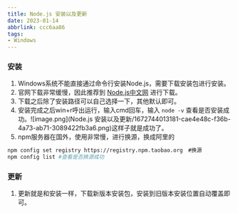 ```yaml
---
title: Node.js 安装以及更新
date: 2023-01-14
abbrlink: ccc6aa86
tags:
- Windows
---
```


### 安装

1. Windows系统不能直接通过命令行安装Node.js，需要下载安装包进行安装。
2. 官网下载非常缓慢，因此推荐到 [Node.js中文网](http://nodejs.cn/download/) 进行下载。<!--more-->
3. 下载之后除了安装路径可以自己选择一下，其他默认即可。
4. 安装完成之后win+r呼出运行，输入cmd回车，输入 `node -v` 查看是否安装成功。![image.png](Node.js 安装以及更新/1672744013181-cae4e48c-f36b-4a73-ab71-3089422fb3a6.png)这样子就是成功了。
5. npm服务器在国外，使用非常慢，进行换源，换成阿里的

```bash
npm config set registry https://registry.npm.taobao.org　#换源
npm config list	#查看是否换源成功
```

### 更新

1. 更新就是和安装一样，下载新版本安装包，安装到旧版本安装位置自动覆盖即可。
